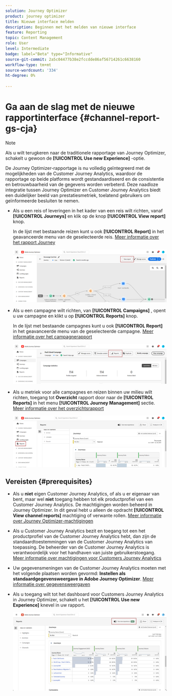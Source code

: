 ```yaml
---
solution: Journey Optimizer
product: journey optimizer
title: Nieuwe interface melden
description: Beginnen met het melden van nieuwe interface
feature: Reporting
topic: Content Management
role: User
level: Intermediate
badge: label="Beta" type="Informative"
source-git-commit: 2a5c04477b38e2fccdde86af56714261c6638160
workflow-type: tm+mt
source-wordcount: '334'
ht-degree: 0%

---
```


# Ga aan de slag met de nieuwe rapportinterface {#channel-report-gs-cja}

>[!NOTE]
>
> Als u wilt terugkeren naar de traditionele rapportage van Journey Optimizer, schakelt u gewoon de **[!UICONTROL Use new Experience]** -optie.

De Journey Optimizer-rapportage is nu volledig geïntegreerd met de mogelijkheden van de Customer Journey Analytics, waardoor de rapportage op beide platforms wordt gestandaardiseerd en de consistentie en betrouwbaarheid van de gegevens worden verbeterd. Deze naadloze integratie tussen Journey Optimizer en Customer Journey Analytics biedt een duidelijker beeld van prestatiesmetriek, toelatend gebruikers om geïnformeerde besluiten te nemen.

* Als u een reis of leveringen in het kader van een reis wilt richten, vanaf **[!UICONTROL Journeys]** en klik op de knop **[!UICONTROL View report]** knop.

  In de lijst met bestaande reizen kunt u ook **[!UICONTROL Report]** in het geavanceerde menu van de geselecteerde reis. [Meer informatie over het rapport Journey](journey-global-report-cja.md)

  ![](assets/gs-cja-report-3.png)

* Als u een campagne wilt richten, van **[!UICONTROL Campaigns]** , opent u uw campagne en klikt u op **[!UICONTROL Reports]** knop.

  In de lijst met bestaande campagnes kunt u ook **[!UICONTROL Report]** in het geavanceerde menu van de geselecteerde campagne. [Meer informatie over het campagnerapport](campaign-global-report-cja.md)

  ![](assets/gs-cja-report-2.png)

* Als u metriek voor alle campagnes en reizen binnen uw milieu wilt richten, toegang tot **Overzicht** rapport door naar de **[!UICONTROL Reports]** in het menu **[!UICONTROL Journey Management]** sectie. [Meer informatie over het overzichtsrapport](channel-report-cja.md)

  ![](assets/gs-cja-report-1.png)

## Vereisten {#prerequisites}

* Als u **niet** eigen Customer Journey Analytics, of als u er eigenaar van bent, maar wel **niet** toegang hebben tot elk productprofiel van een Customer Journey Analytics. De machtigingen worden beheerd in Journey Optimizer. In dit geval hebt u alleen de opdracht **[!UICONTROL View channel reports]** machtiging of verwante rollen. [Meer informatie over Journey Optimizer-machtigingen](../administration/permissions.md)
* Als u Customer Journey Analytics bezit en toegang tot een het productprofiel van de Customer Journey Analytics hebt, dan zijn de standaardtoestemmingen van de Customer Journey Analytics van toepassing. De beheerder van de Customer Journey Analytics is verantwoordelijk voor het handhaven van juiste gebruikerstoegang. [Meer informatie over machtigingen voor Customers Journey Analytics](https://experienceleague.adobe.com/en/docs/analytics-platform/using/technotes/access-control)
* Uw gegevensmeningen van de Customer Journey Analytics moeten met het volgende plaatsen worden gevormd: **Instellen als standaardgegevensweergave in Adobe Journey Optimizer**. [Meer informatie over gegevensweergaven](https://experienceleague.adobe.com/en/docs/analytics-platform/using/cja-dataviews/create-dataview)
* Als u toegang wilt tot het dashboard voor Customers Journey Analytics in Journey Optimizer, schakelt u het **[!UICONTROL Use new Experience]** knevel in uw rapport.

  ![](assets/cja-option.png)

